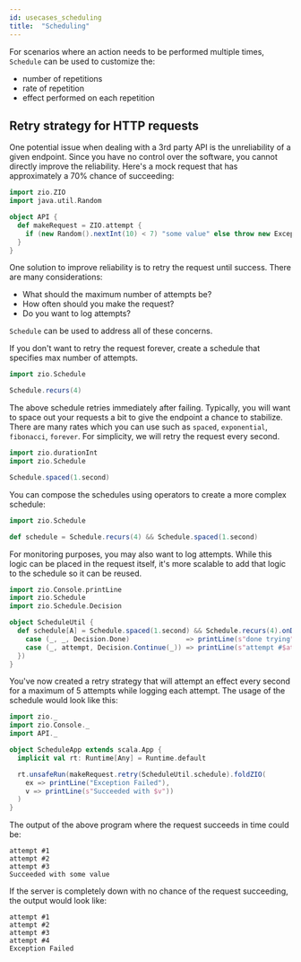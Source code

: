 ```yaml
---
id: usecases_scheduling
title:  "Scheduling"
---
```


For scenarios where an action needs to be performed multiple times, `Schedule` can be used to customize the:
* number of repetitions
* rate of repetition
* effect performed on each repetition

## Retry strategy for HTTP requests

One potential issue when dealing with a 3rd party API is the unreliability of a given endpoint. Since you have no control over the software, you cannot directly improve the reliability. Here's a mock request that has approximately a 70% chance of succeeding:

```scala mdoc:silent
import zio.ZIO
import java.util.Random

object API {
  def makeRequest = ZIO.attempt {
    if (new Random().nextInt(10) < 7) "some value" else throw new Exception("hi")
  }
}
```
One solution to improve reliability is to retry the request until success. There are many considerations:
* What should the maximum number of attempts be?
* How often should you make the request?
* Do you want to log attempts?

`Schedule` can be used to address all of these concerns.

If you don't want to retry the request forever, create a schedule that specifies max number of attempts.
```scala mdoc:silent
import zio.Schedule

Schedule.recurs(4)
```
The above schedule retries immediately after failing.
Typically, you will want to space out your requests a bit to give the endpoint a chance to stabilize.
There are many rates which you can use such as `spaced`, `exponential`, `fibonacci`, `forever`. For simplicity, we will retry the request every second.
```scala mdoc:silent
import zio.durationInt
import zio.Schedule

Schedule.spaced(1.second)
```
You can compose the schedules using operators to create a more complex schedule:
```scala mdoc:silent
import zio.Schedule

def schedule = Schedule.recurs(4) && Schedule.spaced(1.second)
```

For monitoring purposes, you may also want to log attempts. While this logic can be placed in the request itself, it's more scalable to add that logic to the schedule so it can be reused.

```scala mdoc:silent
import zio.Console.printLine
import zio.Schedule
import zio.Schedule.Decision

object ScheduleUtil {
  def schedule[A] = Schedule.spaced(1.second) && Schedule.recurs(4).onDecision({
    case (_, _, Decision.Done)              => printLine(s"done trying").orDie
    case (_, attempt, Decision.Continue(_)) => printLine(s"attempt #$attempt").orDie
  })
}
```

You've now created a retry strategy that will attempt an effect every second for a maximum of 5 attempts while logging each attempt. The usage of the schedule would look like this:

```scala mdoc:compile-only
import zio._
import zio.Console._
import API._

object ScheduleApp extends scala.App {
  implicit val rt: Runtime[Any] = Runtime.default

  rt.unsafeRun(makeRequest.retry(ScheduleUtil.schedule).foldZIO(
    ex => printLine("Exception Failed"),
    v => printLine(s"Succeeded with $v"))
  )
}
```

The output of the above program where the request succeeds in time could be:

```
attempt #1
attempt #2
attempt #3
Succeeded with some value
```

If the server is completely down with no chance of the request succeeding, the output would look like:

```
attempt #1
attempt #2
attempt #3
attempt #4
Exception Failed
```
